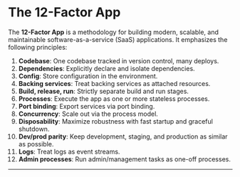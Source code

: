 # The 12-Factor App

The **12-Factor App** is a methodology for building modern, scalable, and maintainable software-as-a-service (SaaS) applications. It emphasizes the following principles:

1. **Codebase**: One codebase tracked in version control, many deploys.
2. **Dependencies**: Explicitly declare and isolate dependencies.
3. **Config**: Store configuration in the environment.
4. **Backing services**: Treat backing services as attached resources.
5. **Build, release, run**: Strictly separate build and run stages.
6. **Processes**: Execute the app as one or more stateless processes.
7. **Port binding**: Export services via port binding.
8. **Concurrency**: Scale out via the process model.
9. **Disposability**: Maximize robustness with fast startup and graceful shutdown.
10. **Dev/prod parity**: Keep development, staging, and production as similar as possible.
11. **Logs**: Treat logs as event streams.
12. **Admin processes**: Run admin/management tasks as one-off processes.

---
